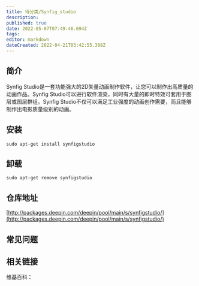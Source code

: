 ```yaml
---
title: 待分类/Synfig_studio
description: 
published: true
date: 2022-05-07T07:49:46.694Z
tags: 
editor: markdown
dateCreated: 2022-04-21T03:42:55.388Z
---
```


## 简介

Synfig Studio是一套功能强大的2D矢量动画制作软件，让您可以制作出高质量的动画作品。Synfig Studio可以进行软件渲染，同时有大量的即时特效可套用于图层或图层群组。Synfig Studio不仅可以满足工业强度的动画创作需要，而且能够制作出电影质量级别的动画。

## 安装

`sudo apt-get install synfigstudio`

## 卸载

`sudo apt-get remove synfigstudio`

## 仓库地址

[http://packages.deepin.com/deepin/pool/main/s/synfigstudio/](http://packages.deepin.com/deepin/pool/main/s/synfigstudio/)

## 常见问题

## 相关链接

维基百科：
